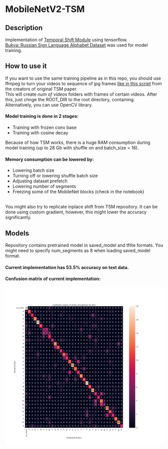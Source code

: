 # MobileNetV2-TSM

## Description
Implementation of [Temporal Shift Module](https://arxiv.org/abs/1811.08383) using tensorflow. <br>
[Bukva: Russian Sign Language Alphabet Dataset](https://github.com/ai-forever/bukva) was used for model training. <br>

## How to use it

If you want to use the same training pipeline as in this repo, you should use ffmpeg to turn your videos to sequence of jpg frames [like in this script](https://github.com/mit-han-lab/temporal-shift-module/blob/master/tools/vid2img_sthv2.py) from the creators of original TSM paper.<br>
This will create *num of videos* folders with frames of certain videos. After this, just chnge the ROOT_DIR to the root directory, containing.<br>
Alternatively, you can use OpenCV library.<br>

#### Model training is done in 2 stages:
- Training with frozen conv base
- Training with cosine decay

Because of how TSM works, there is a huge RAM consumption during model training (up to 28 Gb with shuffle on and batch_size = 16). 
<br>
#### Memory consumption can be lowered by:
- Lowering batch size
- Turning off or lowering shuffle batch size
- Adjusting dataset prefetch
- Lowering number of segments
- Freezing some of the MobileNet blocks (check in the notebook)
<br>
You might also try to replicate inplace shift from TSM repository. It can be done using custom gradient, however, this might lower the accuracy significantly.

## Models

Repository contains pretrained model in saved_model and tflite formats. You might need to specify num_segments as 8 when loading saved_model format.

#### Current implementation has 53.5% accuracy on test data.

#### Confusion matrix of current implementation:

<img alt="Confusion Matrix" src="./out.png" width="1024" />
